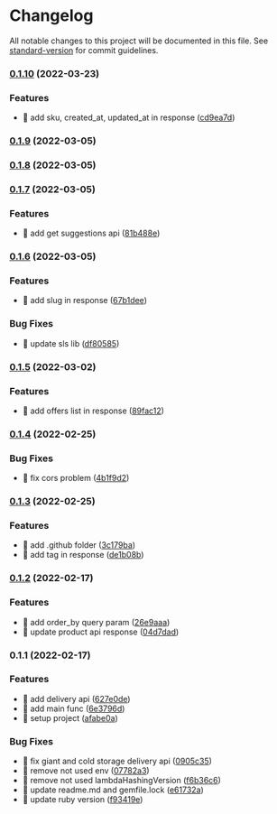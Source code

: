 # Changelog

All notable changes to this project will be documented in this file. See [standard-version](https://github.com/conventional-changelog/standard-version) for commit guidelines.

### [0.1.10](https://github.com/yeukfei02/singapore-grocery-api/compare/v0.1.9...v0.1.10) (2022-03-23)


### Features

* 🎸 add sku, created_at, updated_at in response ([cd9ea7d](https://github.com/yeukfei02/singapore-grocery-api/commit/cd9ea7d1c9369682e319f489911279346fc27be2))

### [0.1.9](https://github.com/yeukfei02/singapore-grocery-api/compare/v0.1.8...v0.1.9) (2022-03-05)

### [0.1.8](https://github.com/yeukfei02/singapore-grocery-api/compare/v0.1.7...v0.1.8) (2022-03-05)

### [0.1.7](https://github.com/yeukfei02/singapore-grocery-api/compare/v0.1.6...v0.1.7) (2022-03-05)


### Features

* 🎸 add get suggestions api ([81b488e](https://github.com/yeukfei02/singapore-grocery-api/commit/81b488ed5ffbd7bb7798edb3f28c2746e32bbdc1))

### [0.1.6](https://github.com/yeukfei02/singapore-grocery-api/compare/v0.1.5...v0.1.6) (2022-03-05)


### Features

* 🎸 add slug in response ([67b1dee](https://github.com/yeukfei02/singapore-grocery-api/commit/67b1deef8c7da734a9bcc3518e029d204ed3145b))


### Bug Fixes

* 🐛 update sls lib ([df80585](https://github.com/yeukfei02/singapore-grocery-api/commit/df80585a4e415d0ee6cd529fedf9f549c37e20d8))

### [0.1.5](https://github.com/yeukfei02/singapore-grocery-api/compare/v0.1.4...v0.1.5) (2022-03-02)


### Features

* 🎸 add offers list in response ([89fac12](https://github.com/yeukfei02/singapore-grocery-api/commit/89fac127de20cc150698a5e6603090aea8152ec7))

### [0.1.4](https://github.com/yeukfei02/singapore-grocery-api/compare/v0.1.3...v0.1.4) (2022-02-25)


### Bug Fixes

* 🐛 fix cors problem ([4b1f9d2](https://github.com/yeukfei02/singapore-grocery-api/commit/4b1f9d2ed25ad1f69bddc472310670da71b39f49))

### [0.1.3](https://github.com/yeukfei02/singapore-grocery-api/compare/v0.1.2...v0.1.3) (2022-02-25)


### Features

* 🎸 add .github folder ([3c179ba](https://github.com/yeukfei02/singapore-grocery-api/commit/3c179bad86a96f08b35141e9755c57d8d30a71ab))
* 🎸 add tag in response ([de1b08b](https://github.com/yeukfei02/singapore-grocery-api/commit/de1b08bb95f45571d42f312bc5ff59edf36e4323))

### [0.1.2](https://github.com/yeukfei02/singapore-grocery-api/compare/v0.1.1...v0.1.2) (2022-02-17)


### Features

* 🎸 add order_by query param ([26e9aaa](https://github.com/yeukfei02/singapore-grocery-api/commit/26e9aaaac801f5b2861793c178cc5244827d4555))
* 🎸 update product api response ([04d7dad](https://github.com/yeukfei02/singapore-grocery-api/commit/04d7dad599cb1c3e55ce8939a94cfbc35ac5f9e8))

### 0.1.1 (2022-02-17)


### Features

* 🎸 add delivery api ([627e0de](https://github.com/yeukfei02/singapore-grocery-api/commit/627e0de9e7b531b32c464610f844bd960444c9c9))
* 🎸 add main func ([6e3796d](https://github.com/yeukfei02/singapore-grocery-api/commit/6e3796d07ba3c6d77b54bfaa23dbae850680014c))
* 🎸 setup project ([afabe0a](https://github.com/yeukfei02/singapore-grocery-api/commit/afabe0a16fb9600c6d146f0dd6d110ef657d4859))


### Bug Fixes

* 🐛 fix giant and cold storage delivery api ([0905c35](https://github.com/yeukfei02/singapore-grocery-api/commit/0905c359c6d07182252d0c1476ba319528feabfa))
* 🐛 remove not used env ([07782a3](https://github.com/yeukfei02/singapore-grocery-api/commit/07782a318d9a67583e9a91fefc5a5669b9dfecdf))
* 🐛 remove not used lambdaHashingVersion ([f6b36c6](https://github.com/yeukfei02/singapore-grocery-api/commit/f6b36c6e15f5252dc4d455df49bfe7b4e8702a34))
* 🐛 update readme.md and gemfile.lock ([e61732a](https://github.com/yeukfei02/singapore-grocery-api/commit/e61732ad6c203a8240bb50168648a22e587d14f7))
* 🐛 update ruby version ([f93419e](https://github.com/yeukfei02/singapore-grocery-api/commit/f93419e5cbde5029f06eed0391ff6b486858025e))
